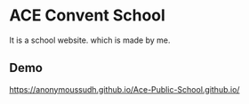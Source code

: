 
# ACE Convent School

It is a school website. which is made by me. 

## Demo

https://anonymoussudh.github.io/Ace-Public-School.github.io/

